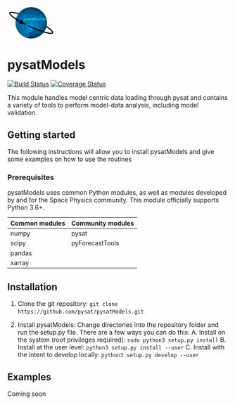 <div align="left">
        <img height="0" width="0px">
        <img width="20%" src="docs/images/pysatModels.png" alt="pysatModels" title="pysatModels"</img>
</div>

# pysatModels
[![Build Status](https://travis-ci.org/pysat/pysatModels.svg?branch=main)](https://travis-ci.org/pysat/pysatModels)
[![Coverage Status](https://coveralls.io/repos/github/pysat/pysatModels/badge.svg?branch=main)](https://coveralls.io/github/pysat/pysatModels?branch=master)

This module handles model centric data loading through pysat and contains a
variety of tools to perform model-data analysis, including model validation.

## Getting started

The following instructions will allow you to install pysatModels and give some
examples on how to use the routines

### Prerequisites

pysatModels uses common Python modules, as well as modules developed by and for
the Space Physics community.  This module officially supports Python 3.6+.

| Common modules | Community modules |
| -------------- | ----------------- |
| numpy          | pysat             |
| scipy          | pyForecastTools   |
| pandas         |                   |
| xarray         |                   |

## Installation

1. Clone the git repository:
   `git clone https://github.com/pysat/pysatModels.git`

2. Install pysatModels:
   Change directories into the repository folder and run the setup.py file.
   There are a few ways you can do this:
   A. Install on the system (root privileges required):
      `sudo python3 setup.py install`
   B. Install at the user level:
      `python3 setup.py install --user`
   C. Install with the intent to develop locally:
      `python3 setup.py develop --user`

## Examples

Coming soon
